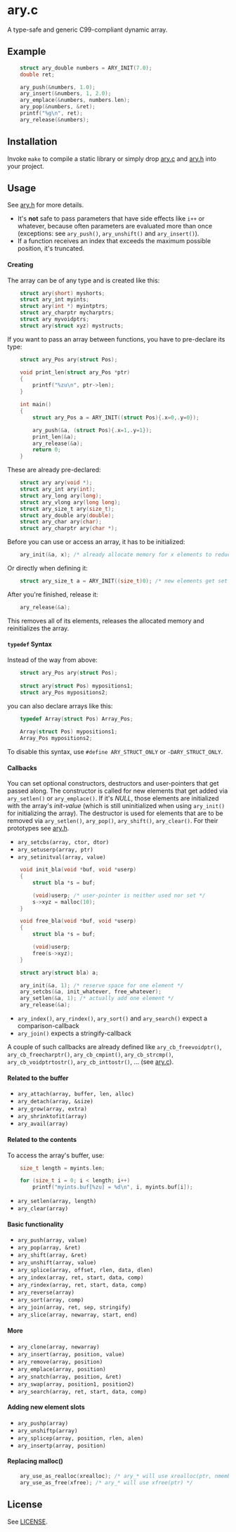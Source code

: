 ary.c
=====
A type-safe and generic C99-compliant dynamic array.

## Example

```c
    struct ary_double numbers = ARY_INIT(7.0);
    double ret;

    ary_push(&numbers, 1.0);
    ary_insert(&numbers, 1, 2.0);
    ary_emplace(&numbers, numbers.len);
    ary_pop(&numbers, &ret);
    printf("%g\n", ret);
    ary_release(&numbers);
```

## Installation

Invoke `make` to compile a static library or simply drop [ary.c](ary.c) and [ary.h](ary.h) into your project.

## Usage

See [ary.h](ary.h) for more details.

  * It's __not__ safe to pass parameters that have side effects like `i++` or whatever, because often parameters are evaluated more than once (exceptions: see `ary_push()`, `ary_unshift()` and `ary_insert()`).
  * If a function receives an index that exceeds the maximum possible position, it's truncated.

#### Creating

The array can be of any type and is created like this:

```c
    struct ary(short) myshorts;
    struct ary_int myints;
    struct ary(int *) myintptrs;
    struct ary_charptr mycharptrs;
    struct ary myvoidptrs;
    struct ary(struct xyz) mystructs;
```

If you want to pass an array between functions, you have to pre-declare its type:

```c
    struct ary_Pos ary(struct Pos);

    void print_len(struct ary_Pos *ptr)
    {
        printf("%zu\n", ptr->len);
    }

    int main()
    {
        struct ary_Pos a = ARY_INIT((struct Pos){.x=0,.y=0});

        ary_push(&a, (struct Pos){.x=1,.y=1});
        print_len(&a);
        ary_release(&a);
        return 0;
    }
```

These are already pre-declared:

```c
    struct ary ary(void *);
    struct ary_int ary(int);
    struct ary_long ary(long);
    struct ary_vlong ary(long long);
    struct ary_size_t ary(size_t);
    struct ary_double ary(double);
    struct ary_char ary(char);
    struct ary_charptr ary(char *);
```

Before you can use or access an array, it has to be initialized:

```c
    ary_init(&a, x); /* already allocate memory for x elements to reduce further reallocations */
```

Or directly when defining it:

```c
    struct ary_size_t a = ARY_INIT((size_t)0); /* new elements get set to 0 (must be of the exact same type!) */
```

After you're finished, release it:

```c
    ary_release(&a);
```

This removes all of its elements, releases the allocated memory and reinitializes the array.

#### `typedef` Syntax

Instead of the way from above:

```c
    struct ary_Pos ary(struct Pos);
    
    struct ary(struct Pos) mypositions1;
    struct ary_Pos mypositions2;
```

you can also declare arrays like this:

```c
    typedef Array(struct Pos) Array_Pos;
    
    Array(struct Pos) mypositions1;
    Array_Pos mypositions2;
```

To disable this syntax, use `#define ARY_STRUCT_ONLY` or `-DARY_STRUCT_ONLY`.

#### Callbacks

You can set optional constructors, destructors and user-pointers that get passed along. The constructor is called for new elements that get added via `ary_setlen()` or `ary_emplace()`. If it's _NULL_, those elements are initialized with the array's _init-value_ (which is still uninitialized when using `ary_init()` for initializing the array). The destructor is used for elements that are to be removed via `ary_setlen()`, `ary_pop()`, `ary_shift()`, `ary_clear()`. For their prototypes see [ary.h](ary.h).

  * `ary_setcbs(array, ctor, dtor)`
  * `ary_setuserp(array, ptr)`
  * `ary_setinitval(array, value)`

```c
    void init_bla(void *buf, void *userp)
    {
        struct bla *s = buf;

        (void)userp; /* user-pointer is neither used nor set */
        s->xyz = malloc(10);
    }

    void free_bla(void *buf, void *userp)
    {
        struct bla *s = buf;

        (void)userp;
        free(s->xyz);
    }

    struct ary(struct bla) a;

    ary_init(&a, 1); /* reserve space for one element */
    ary_setcbs(&a, init_whatever, free_whatever);
    ary_setlen(&a, 1); /* actually add one element */
    ary_release(&a);
```

  * `ary_index()`, `ary_rindex()`, `ary_sort()` and `ary_search()` expect a comparison-callback
  * `ary_join()` expects a stringify-callback

A couple of such callbacks are already defined like `ary_cb_freevoidptr()`, `ary_cb_freecharptr()`, `ary_cb_cmpint()`, `ary_cb_strcmp()`, `ary_cb_voidptrtostr()`, `ary_cb_inttostr()`, ... (see [ary.c](ary.c)).

#### Related to the buffer

  * `ary_attach(array, buffer, len, alloc)`
  * `ary_detach(array, &size)`
  * `ary_grow(array, extra)`
  * `ary_shrinktofit(array)`
  * `ary_avail(array)`

#### Related to the contents

To access the array's buffer, use:

```c
    size_t length = myints.len;

    for (size_t i = 0; i < length; i++)
        printf("myints.buf[%zu] = %d\n", i, myints.buf[i]);
```

  * `ary_setlen(array, length)`
  * `ary_clear(array)`

#### Basic functionality

  * `ary_push(array, value)`
  * `ary_pop(array, &ret)`
  * `ary_shift(array, &ret)`
  * `ary_unshift(array, value)`
  * `ary_splice(array, offset, rlen, data, dlen)`
  * `ary_index(array, ret, start, data, comp)`
  * `ary_rindex(array, ret, start, data, comp)`
  * `ary_reverse(array)`
  * `ary_sort(array, comp)`
  * `ary_join(array, ret, sep, stringify)`
  * `ary_slice(array, newarray, start, end)`

#### More

  * `ary_clone(array, newarray)`
  * `ary_insert(array, position, value)`
  * `ary_remove(array, position)`
  * `ary_emplace(array, position)`
  * `ary_snatch(array, position, &ret)`
  * `ary_swap(array, position1, position2)`
  * `ary_search(array, ret, start, data, comp)`

#### Adding new element slots

  * `ary_pushp(array)`
  * `ary_unshiftp(array)`
  * `ary_splicep(array, position, rlen, alen)`
  * `ary_insertp(array, position)`

#### Replacing malloc()

```c
    ary_use_as_realloc(xrealloc); /* ary_* will use xrealloc(ptr, nmemb, size) */
    ary_use_as_free(xfree); /* ary_* will use xfree(ptr) */
```

## License

See [LICENSE](LICENSE).
